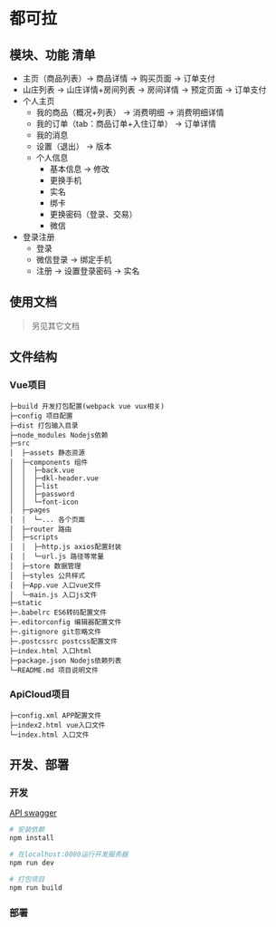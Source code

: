 # 都可拉

## 模块、功能 清单
- 主页（商品列表）-> 商品详情 -> 购买页面 -> 订单支付
- 山庄列表 -> 山庄详情+房间列表 -> 房间详情 -> 预定页面 -> 订单支付
- 个人主页
  - 我的商品（概况+列表） -> 消费明细 -> 消费明细详情
  - 我的订单（tab：商品订单+入住订单） -> 订单详情
  - 我的消息
  - 设置（退出） -> 版本
  - 个人信息
    - 基本信息 -> 修改
    - 更换手机
    - 实名
    - 绑卡
    - 更换密码（登录、交易）
    - 微信
- 登录注册
  - 登录
  - 微信登录 -> 绑定手机
  - 注册 -> 设置登录密码 -> 实名

## 使用文档
> 另见其它文档

## 文件结构
### Vue项目
```
├─build 开发打包配置(webpack vue vux相关)
├─config 项目配置
├─dist 打包输入目录
├─node_modules Nodejs依赖
├─src
│  ├─assets 静态资源
│  ├─components 组件
│  │  ├─back.vue
│  │  ├─dkl-header.vue
│  │  ├─list
│  │  ├─password
│  │  └─font-icon
│  ├─pages
│  │  └─... 各个页面
│  ├─router 路由
│  ├─scripts
│  │  ├─http.js axios配置封装
│  │  └─url.js 路径等常量
│  ├─store 数据管理
│  ├─styles 公共样式
│  ├─App.vue 入口vue文件
│  └─main.js 入口js文件
├─static
├─.babelrc ES6转码配置文件
├─.editorconfig 编辑器配置文件
├─.gitignore git忽略文件
├─.postcssrc postcss配置文件
├─index.html 入口html
├─package.json Nodejs依赖列表
└─README.md 项目说明文件
```
### ApiCloud项目
```
├─config.xml APP配置文件
├─index2.html vue入口文件
└─index.html 入口文件
```

## 开发、部署
### 开发
[API swagger](http://101.132.146.168:114/swagger/ui/index#/)
``` bash
# 安装依赖
npm install

# 在localhost:8080运行开发服务器
npm run dev

# 打包项目
npm run build
```
### 部署